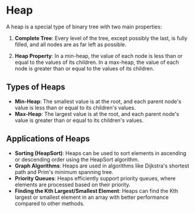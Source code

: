 # Heap

A heap is a special type of binary tree with two main properties:

1. **Complete Tree**: Every level of the tree, except possibly the last, is fully filled, and all nodes are as far left as possible.

2. **Heap Property**: In a min-heap, the value of each node is less than or equal to the values of its children. In a max-heap, the value of each node is greater than or equal to the values of its children.

## Types of Heaps

- **Min-Heap**: The smallest value is at the root, and each parent node's value is less than or equal to its children's values.
- **Max-Heap**: The largest value is at the root, and each parent node's value is greater than or equal to its children's values.


## Applications of Heaps

- **Sorting (HeapSort)**: Heaps can be used to sort elements in ascending or descending order using the HeapSort algorithm.
- **Graph Algorithms**: Heaps are used in algorithms like Dijkstra's shortest path and Prim's minimum spanning tree.
- **Priority Queues**: Heaps efficiently support priority queues, where elements are processed based on their priority.
- **Finding the Kth Largest/Smallest Element**: Heaps can find the Kth largest or smallest element in an array with better performance compared to other methods.





